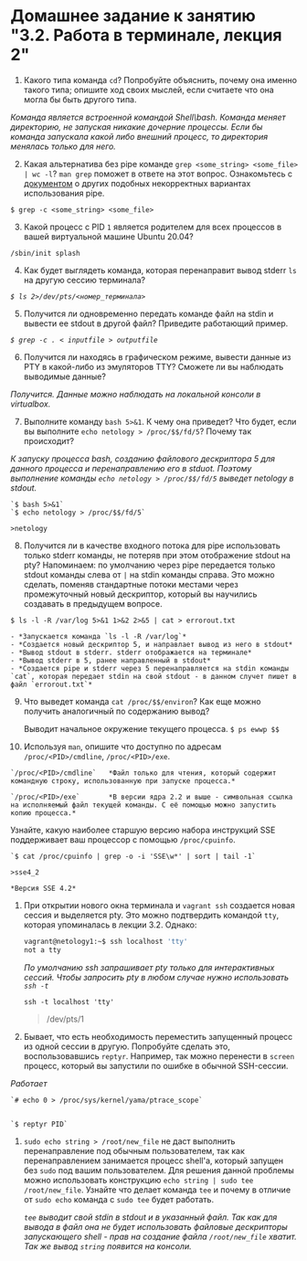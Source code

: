 # Домашнее задание к занятию "3.2. Работа в терминале, лекция 2"

 1. Какого типа команда `cd`? Попробуйте объяснить, почему она именно такого типа; опишите ход своих мыслей, если считаете что она могла бы быть другого типа.

 *Команда является встроенной командой  Shell\bash. Команда меняет директорию, не запуская никакие дочерние процессы. Если бы команда запускала какой либо внешний процесс, то директория менялась только для него.* 

 2. Какая альтернатива без pipe команде `grep <some_string> <some_file> | wc -l`? `man grep` поможет в ответе на этот вопрос. Ознакомьтесь с [документом](http://www.smallo.ruhr.de/award.html) о других подобных некорректных вариантах использования pipe.

 `$ grep -c <some_string> <some_file>`

 3. Какой процесс с PID `1` является родителем для всех процессов в вашей виртуальной машине Ubuntu 20.04?

 `/sbin/init splash`

 4. Как будет выглядеть команда, которая перенаправит вывод stderr `ls` на другую сессию терминала?
 
 *`$ ls 2>/dev/pts/<номер_терминала>`*

 5. Получится ли одновременно передать команде файл на stdin и вывести ее stdout в другой файл? Приведите работающий пример.

 *`$ grep -c . < inputfile > outputfile`*

 6. Получится ли находясь в графическом режиме, вывести данные из PTY в какой-либо из эмуляторов TTY? Сможете ли вы наблюдать выводимые данные?

  *Получится. Данные можно  наблюдать  на локальной консоли в  virtualbox.*

 7. Выполните команду `bash 5>&1`. К чему она приведет? Что будет, если вы выполните `echo netology > /proc/$$/fd/5`? Почему так происходит?

   *К запуску процесса bash, созданию файлового дескриптора 5 для данного процесса и перенаправлению его в stduot. Поэтому выполнение команды `echo netology > /proc/$$/fd/5`  выведет netology в stdout.*

    `$ bash 5>&1`  
    `$ echo netology > /proc/$$/fd/5`

    >netology


 8. Получится ли в качестве входного потока для pipe использовать только stderr команды, не потеряв при этом отображение stdout на pty? Напоминаем: по умолчанию через pipe передается только stdout команды слева от `|` на stdin команды справа.
    Это можно сделать, поменяв стандартные потоки местами через промежуточный новый дескриптор, который вы научились создавать в предыдущем вопросе.

`$ ls -l -R /var/log 5>&1 1>&2 2>&5 | cat > errorout.txt`

    - *Запускается команда `ls -l -R /var/log`*  
    - *Создается новый дескриптор 5, и направлает вывод из него в stdout*  
    - *Вывод stdout в stderr. stderr отображается на терминале*  
    - *Вывод stderr в 5, ранее направленный в stdout*  
    - *Создается pipe и stderr через 5 перенаправляется на stdin команды `cat`, которая передает stdin на свой stdout - в данном случет пишет в файл `errorout.txt`*

 9. Что выведет команда `cat /proc/$$/environ`? Как еще можно получить аналогичный по содержанию вывод?

     Выводит начальное окружение текущего процесса. 
    `$ ps ewwp $$`

 10. Используя `man`, опишите что доступно по адресам `/proc/<PID>/cmdline`, `/proc/<PID>/exe`.

    `/proc/<PID>/cmdline`	*Файл только для чтения, который содержит командную строку, использованную при запуске процесса.*

    `/proc/<PID>/exe`		*В версии ядра 2.2 и выше - символьная ссылка на исполняемый файл текущей команды. С её помощью можно запустить копию процесса.*
 

  Узнайте, какую наиболее старшую версию набора инструкций SSE поддерживает ваш процессор с помощью `/proc/cpuinfo`.

    `$ cat /proc/cpuinfo | grep -o -i 'SSE\w*' | sort | tail -1`

    >sse4_2

    *Версия SSE 4.2*

1. При открытии нового окна терминала и `vagrant ssh` создается новая сессия и выделяется pty. Это можно подтвердить командой `tty`, которая упоминалась в лекции 3.2. Однако:

    ```bash
    vagrant@netology1:~$ ssh localhost 'tty'
    not a tty
    ```

    *По умолчанию ssh запрашивает pty только для интерактивных сессий. Чтобы запросить pty в любом случае нужно использовать `ssh -t`*

    `ssh -t localhost 'tty'`

    >/dev/pts/1

2. Бывает, что есть необходимость переместить запущенный процесс из одной сессии в другую. Попробуйте сделать это, воспользовавшись `reptyr`. Например, так можно перенести в `screen` процесс, который вы запустили по ошибке в обычной SSH-сессии.

 *Работает*    

    `# echo 0 > /proc/sys/kernel/yama/ptrace_scope`

    
    `$ reptyr PID`

    

1. `sudo echo string > /root/new_file` не даст выполнить перенаправление под обычным пользователем, так как перенаправлением занимается процесс shell'а, который запущен без `sudo` под вашим пользователем. Для решения данной проблемы можно использовать конструкцию `echo string | sudo tee /root/new_file`. Узнайте что делает команда `tee` и почему в отличие от `sudo echo` команда с `sudo tee` будет работать.

    *`tee` выводит свой stdin в stdout и в указанный файл. Так как для вывода в файл она не будет использовать файловые дескрипторы запускающего shell - прав на создание файла `/root/new_file` хватит. Так же вывод `string` появится на консоли.*
